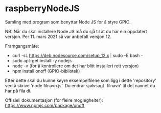 # raspberryNodeJS
Samling med program som benyttar Node JS for å styre GPIO.

NB: Når du skal installere Node JS må du sjå til at du har ein oppdatert versjon. Per 11. mars 2021 så var anbefalt versjon 12.

Framgangsmåte:
- curl -sL https://deb.nodesource.com/setup_12.x | sudo -E bash -
- sudo apt-get install -y nodejs
- node -v (for å kontrollere om det har blitt installert rett versjon)
- npm install onoff (GPIO-bibliotek)

Etter dette skal du kunne køyre eksempelfilene som ligg i dette 'repository' ved å skrive 'node filnavn.js'. Du endrar sjølvsagt 'filnavn' til det navnet du har på fila di.

Offisiell dokumentasjon (for fleire moglegheiter): https://www.npmjs.com/package/onoff
